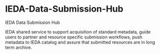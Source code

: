 # IEDA-Data-Submission-Hub
IEDA Data Submission Hub

IEDA shared service to support acquisition of standard metadata, guide users to partner and resource specific submission workflows, push metadata to IEDA catalog and assure that submitted resources are in long term archive.
